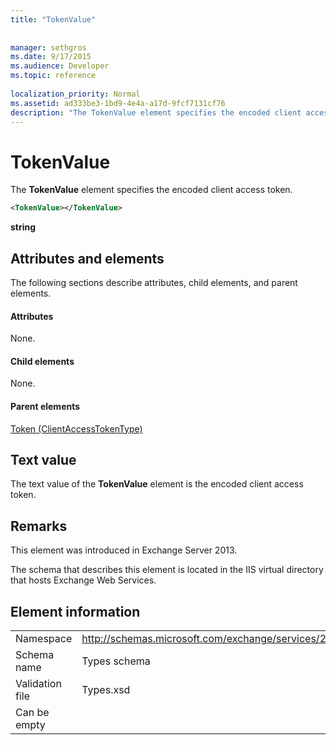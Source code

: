 ```yaml
---
title: "TokenValue"
 
 
manager: sethgros
ms.date: 9/17/2015
ms.audience: Developer
ms.topic: reference
 
localization_priority: Normal
ms.assetid: ad333be3-1bd9-4e4a-a17d-9fcf7131cf76
description: "The TokenValue element specifies the encoded client access token."
---
```


# TokenValue

The **TokenValue** element specifies the encoded client access token. 
  
```XML
<TokenValue></TokenValue>
```

 **string**
## Attributes and elements

The following sections describe attributes, child elements, and parent elements.
  
#### Attributes

None.
  
#### Child elements

None.
  
#### Parent elements

[Token (ClientAccessTokenType)](token-clientaccesstokentype.md)
  
## Text value

The text value of the **TokenValue** element is the encoded client access token. 
  
## Remarks

This element was introduced in Exchange Server 2013.
  
The schema that describes this element is located in the IIS virtual directory that hosts Exchange Web Services.
  
## Element information

|||
|:-----|:-----|
|Namespace  <br/> |http://schemas.microsoft.com/exchange/services/2006/types  <br/> |
|Schema name  <br/> |Types schema  <br/> |
|Validation file  <br/> |Types.xsd  <br/> |
|Can be empty  <br/> ||
   

